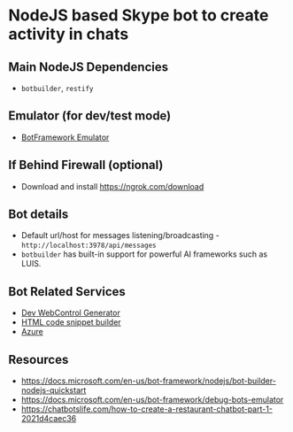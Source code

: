 NodeJS based Skype bot to create activity in chats
===

## Main NodeJS Dependencies 
- `botbuilder`, `restify`


## Emulator (for dev/test mode)
- [BotFramework Emulator](https://github.com/Microsoft/BotFramework-Emulator)


## If Behind Firewall (optional)
- Download and install https://ngrok.com/download


## Bot details
- Default url/host for messages listening/broadcasting - `http://localhost:3978/api/messages`
- `botbuilder` has built-in support for powerful AI frameworks such as LUIS.


## Bot Related Services
- [Dev WebControl Generator](https://dev.skype.com/webcontrol)
- [HTML code snippet builder](https://latest-swx.cdn.skype.com/lwc/sdk/0.0.835/index-builder.html)
- [Azure](https://portal.azure.com/)


## Resources
- https://docs.microsoft.com/en-us/bot-framework/nodejs/bot-builder-nodejs-quickstart
- https://docs.microsoft.com/en-us/bot-framework/debug-bots-emulator
- https://chatbotslife.com/how-to-create-a-restaurant-chatbot-part-1-2021d4caec36